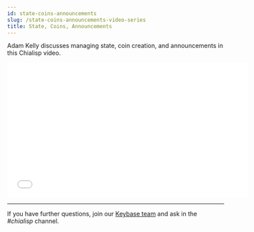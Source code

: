 ```yaml
---
id: state-coins-announcements
slug: /state-coins-announcements-video-series
title: State, Coins, Announcements
---
```


Adam Kelly discusses managing state, coin creation, and announcements in this Chialisp video.

<div class="videoWrapper">
<iframe src="//www.youtube.com/embed/lDXB4NlbQ-E" frameborder="0" allowfullscreen webkitallowfullscreen mozallowfullscreen width="560" height="315"></iframe>
</div>

---

If you have further questions, join our [Keybase team](https://keybase.io/team/chia_network.public) and ask in the _#chialisp_ channel.
